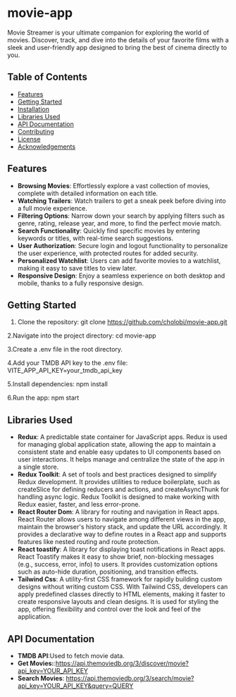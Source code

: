 # movie-app
Movie Streamer is your ultimate companion for exploring the world of movies. Discover, track, and dive into the details of your favorite films with a sleek and user-friendly app designed to bring the best of cinema directly to you.

## Table of Contents
- [Features](#features)
- [Getting Started](#getting-started)
- [Installation](#installation)
- [Libraries Used](#libraries-used)
- [API Documentation](#api-documentation)
- [Contributing](#contributing)
- [License](#license)
- [Acknowledgements](#acknowledgements)

## Features
- **Browsing Movies**: Effortlessly explore a vast collection of movies, complete with detailed information on each title.
- **Watching Trailers**: Watch trailers to get a sneak peek before diving into a full movie experience.
- **Filtering Options**: Narrow down your search by applying filters such as genre, rating, release year, and more, to find the perfect movie match.
- **Search Functionality**: Quickly find specific movies by entering keywords or titles, with real-time search suggestions.
- **User Authorization**: Secure login and logout functionality to personalize the user experience, with protected routes for added security.
- **Personalized Watchlist**: Users can add favorite movies to a watchlist, making it easy to save titles to view later.
- **Responsive Design**: Enjoy a seamless experience on both desktop and mobile, thanks to a fully responsive design.

## Getting Started
1. Clone the repository:
   git clone https://github.com/cholobi/movie-app.git
   
2.Navigate into the project directory:
   cd movie-app

3.Create a .env file in the root directory.

4.Add your TMDB API key to the .env file:
   VITE_APP_API_KEY=your_tmdb_api_key

5.Install dependencies:
   npm install

6.Run the app:
   npm start


## Libraries Used
- **Redux**: A predictable state container for JavaScript apps. Redux is used for managing global application state, allowing the app to maintain a consistent state and enable easy updates to UI components based on user interactions. It helps manage and centralize the state of the app in a single store.
- **Redux Toolkit**: A set of tools and best practices designed to simplify Redux development. It provides utilities to reduce boilerplate, such as createSlice for defining reducers and actions, and createAsyncThunk for handling async logic. Redux Toolkit is designed to make working with Redux easier, faster, and less error-prone.
- **React Router Dom**: A library for routing and navigation in React apps. React Router allows users to navigate among different views in the app, maintain the browser's history stack, and update the URL accordingly. It provides a declarative way to define routes in a React app and supports features like nested routing and route protection.
- **React toastify**: A library for displaying toast notifications in React apps. React Toastify makes it easy to show brief, non-blocking messages (e.g., success, error, info) to users. It provides customization options such as auto-hide duration, positioning, and transition effects.
- **Tailwind Css**: A utility-first CSS framework for rapidly building custom designs without writing custom CSS. With Tailwind CSS, developers can apply predefined classes directly to HTML elements, making it faster to create responsive layouts and clean designs. It is used for styling the app, offering flexibility and control over the look and feel of the application.


## API Documentation
- **TMDB API**:Used to fetch movie data.
- **Get Movies:**:https://api.themoviedb.org/3/discover/movie?api_key=YOUR_API_KEY
- **Search Movies**: https://api.themoviedb.org/3/search/movie?api_key=YOUR_API_KEY&query=QUERY

